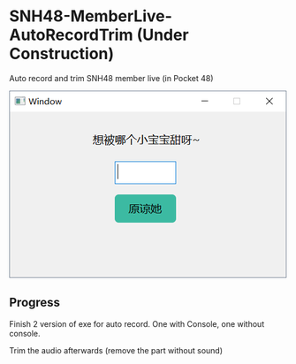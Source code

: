 # SNH48-MemberLive-AutoRecordTrim (Under Construction)
Auto record and trim SNH48 member live (in Pocket 48)

![Alt text](https://github.com/Pike96/SNH48-MemberLive-AutoRecordTrim/raw/master/Screenshots/v1.0.0.png)

## Progress
Finish 2 version of exe for auto record. One with Console, one without console.

Trim the audio afterwards (remove the part without sound)